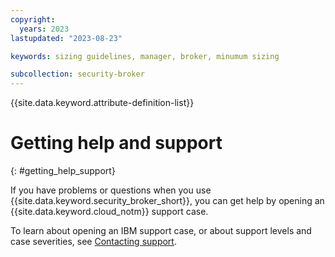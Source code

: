 ```yaml
---
copyright:
  years: 2023
lastupdated: "2023-08-23"

keywords: sizing guidelines, manager, broker, minumum sizing

subcollection: security-broker
---
```


{{site.data.keyword.attribute-definition-list}}

# Getting help and support
{: #getting_help_support}

If you have problems or questions when you use {{site.data.keyword.security_broker_short}}, you can get help by opening an {{site.data.keyword.cloud_notm}} support case.

To learn about opening an IBM support case, or about support levels and case severities, see [Contacting support](https://cloud.ibm.com/docs/get-support?topic=get-support-using-avatar).


